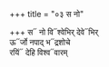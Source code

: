 +++
title = "०३ स नो"

+++
स᳓ नो वि᳓श्वेभिर् देवे᳓भिर्  
ऊ᳓र्जो नपाद् भ᳓द्रशोचे  
रयिं᳓ देहि विश्व᳓वारम्